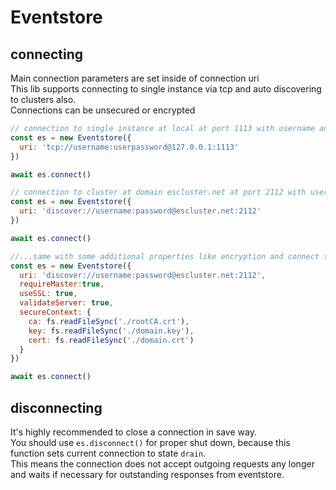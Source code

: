 # Eventstore

## connecting

Main connection parameters are set inside of connection uri  
This lib supports connecting to single instance via tcp and auto discovering to clusters also.  
Connections can be unsecured or encrypted

```javascript
// connection to single instance at local at port 1113 with username and password
const es = new Eventstore({
  uri: 'tcp://username:userpassword@127.0.0.1:1113'
})

await es.connect()
```

```javascript
// connection to cluster at domain escluster.net at port 2112 with username and password
const es = new Eventstore({
  uri: 'discover://username:password@escluster.net:2112'
})

await es.connect()

//...same with some additional properties like encryption and connect to master only
const es = new Eventstore({
  uri: 'discover://username:password@escluster.net:2112',
  requireMaster:true,
  useSSL: true,
  validateServer: true,
  secureContext: {
    ca: fs.readFileSync('./rootCA.crt'),
    key: fs.readFileSync('./domain.key'),
    cert: fs.readFileSync('./domain.crt')
  }
})

await es.connect()
```

## disconnecting

It's highly recommended to close a connection in save way.  
You should use `es.disconnect()` for proper shut down, because this function sets current connection to state `drain`.  
This means the connection does not accept outgoing requests any longer and waits if necessary for outstanding responses from eventstore.  
